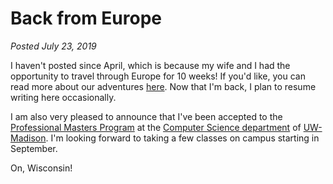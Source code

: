 # Back from Europe

*Posted July 23, 2019*

I haven't posted since April, which is because my wife and I had the opportunity to travel through Europe for 10 weeks! If you'd like, you can read more about our adventures [here](http://www.traceyandtom.com/europe-2019). Now that I'm back, I plan to resume writing here occasionally.

I am also very pleased to announce that I've been accepted to the [Professional Masters Program](https://www.cs.wisc.edu/graduate/professional-masters-program-2/) at the [Computer Science department](https://www.cs.wisc.edu/) of [UW-Madison](https://www.wisc.edu/). I'm looking forward to taking a few classes on campus  starting in September.

On, Wisconsin!
